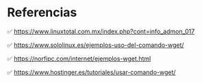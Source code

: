 # Referencias

:white_check_mark: https://www.linuxtotal.com.mx/index.php?cont=info_admon_017

:white_check_mark: https://www.sololinux.es/ejemplos-uso-del-comando-wget/

:white_check_mark: https://norfipc.com/internet/ejemplos-wget.html

:white_check_mark: https://www.hostinger.es/tutoriales/usar-comando-wget/
